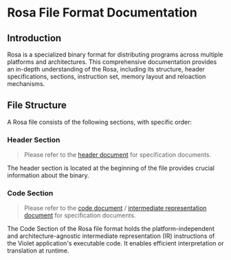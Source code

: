# Rosa File Format Documentation

## Introduction
Rosa is a specialized binary format for distributing
programs across multiple platforms and architectures.
This comprehensive documentation provides an in-depth
understanding of the Rosa, including its structure,
header specifications, sections, instruction set,
memory layout and reloaction mechanisms.

## File Structure
A Rosa file consists of the following sections, with specific order:

### Header Section
> Please refer to the [header document](header.md) for specification documents.

The header section is located at the beginning of the file provides
crucial information about the binary.

### Code Section
> Please refer to the [code document](code.md) / [intermediate representation document](ir.md) for specification documents.

The Code Section of the Rosa file format holds the platform-independent and architecture-agnostic intermediate representation (IR) instructions of the Violet application's executable code. It enables efficient interpretation or translation at runtime.